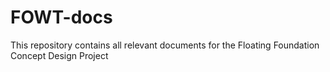 # FOWT-docs
This repository contains all relevant documents for the Floating Foundation Concept Design Project
